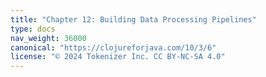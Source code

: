 ```yaml
---
title: "Chapter 12: Building Data Processing Pipelines"
type: docs
nav_weight: 36000
canonical: "https://clojureforjava.com/10/3/6"
license: "© 2024 Tokenizer Inc. CC BY-NC-SA 4.0"
---
```

